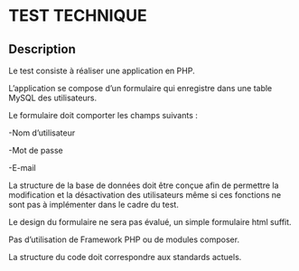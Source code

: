 TEST TECHNIQUE
==============

## Description

Le test consiste à réaliser une application en PHP.

L’application se compose d’un formulaire qui enregistre dans une table MySQL des utilisateurs.

Le formulaire doit comporter les champs suivants : 

-Nom d’utilisateur

-Mot de passe

-E-mail

La structure de la base de données doit être conçue afin de permettre la modification et la désactivation des utilisateurs même si ces fonctions ne sont pas à implémenter dans le cadre du test.

Le design du formulaire ne sera pas évalué, un simple formulaire html suffit.

Pas d’utilisation de Framework PHP ou de modules composer.

La structure du code doit correspondre aux standards actuels.
